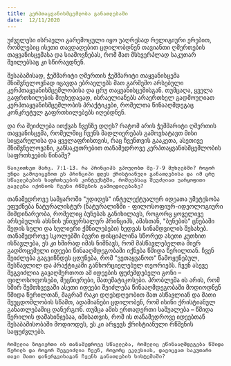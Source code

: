 ```yaml
---
title: კერპთაყვანისმცემლობა განათლებაში
date:  12/11/2020
---
```


უძველესი ისრაელი გარემოცული იყო უაღრესად რელიგიური ერებით, რომლებიც ისეთი თავდადებით ცდილობდნენ თავიანთი ღმერთების თაყვანისცემასა და სიამოვნებას, რომ მათ მსხვერპლად საკუთარ შვილებსაც კი სწირავდნენ.

შესაბამისად, ჭეშმარიტი ღმერთის ჭეშმარიტი თაყვანისცემა მნიშვნელოვნად იცავდა ებრაელებს მათ გარშემო არსებული კერპთაყვანისმცემლობისა და ცრუ თაყვანისცემისგან. თუმცაღა, ყველა გაფრთხილების მიუხედავად, ისრაელიანებს არაერთხელ გადმოუღიათ კერპთაყვანისმცემლობის პრაქტიკები, რომელთა წინააღმდეგაც კონკრეტულ გაფრთხილებებს იღებდნენ.

და რა შეიძლება ითქვას ჩვენზე დღეს? რატომ არის ჭეშმარიტი ღმერთის თაყვანისცემა, რომელშიც ჩვენს მადლიერებას გამოვხატავთ მისი სიყვარულისა და ყველაფრისთვის, რაც ჩვენთვის გააკეთა, ასეთივე მნიშვნელოვანი, განსაკუთრებით თანამედროვე კერპთაყვანისმცემლობის საფრთხეების წინაშე?

`წაიკითხეთ მარკ. 7:1-13. რა პრინციპს ვპოულობთ მე-7-9 მუხლებში? როგორ უნდა გამოვიყენოთ ეს პრინციპი დღეს ქრისტიანული განათლებისა და იმ ცრუ სწავლებების საფრთხეების კონტექსტში, რომლებსაც შეუძლიათ უარყოფითი გავლენა იქონიოს ჩვენი რწმენის გამოცდილებაზე?`

თანამედროვე სამყაროში "უდიდეს" ინტელექტუალურ იდეათა უმეტესობა ეფუძნება ნატურალისტურ (ნატურალიზმი - ფილოსოფიურ-იდეოლოგიური მიმდინარეობა, რომელიც ბუნებას განიხილავს, როგორც ყოველივე არსებულის ახსნის უნივერსალურ პრინციპს, ამასთან, "ბუნების" ცნებაში შედის სული და სულიერი ქმნილებები) ხედვას სინამდვილის შესახებ. თანამედროვე სკოლებში ბევრი დისციპლინა სწორედ ასეთი კუთხით ისწავლება, ეს კი ხშირად იმას ნიშნავს, რომ მასწავლებელთა მიერ გადმოცემული იდეები წინააღმდეგობაში იქნება წმიდა წერილთან. ჩვენ შეიძლება გაგვიჩნდეს ცდუნება, რომ "ვეთაყვანოთ" წამოყენებულ, შესწავლილ და პრაქტიკაში განხორციელებულ თეორიებს. ჩვენ ასევე შეგვიძლია გავაღმერთოთ ამ იდეების ფუძემდებელი გონი – ფილოსოფოსები, მეცნიერები, მათემატიკოსები. პრობლემა ის არის, რომ ხშირ შემთხვევაში  ასეთი იდეები შეიძლება წინააღმდეგობაში მოდიოდნენ წმიდა წერილთან, მაგრამ რაკი დღესდღეობით მათ ასწავლიან და მათი შეუცდომლობის სწამთ, ადამიანები ცდილობენ, რომ ისინი ქრისტიანულ განათლებაშიც დანერგონ. თუმცა ამის ერთადერთი საშუალება – წმიდა წერილის დამახინჯებაა, იმისათვის, რომ  ის თანამედროვე იდეებთან შესაბამისობაში მოდიოდეს, ეს კი არყევს ქრისტიანული რწმენის საფუძვლებს.

`რომელია ზოგიერთი ის თანამედროვე სწავლება, რომელიც ეწინააღმდეგება წმიდა წერილს და როგორ შეგვიძლია ჩვენ, როგორც ეკლესიას, დავიცვათ საკუთარი თავი მათი დანერგვისაგან ჩვენს განათლების სისტემაში?`